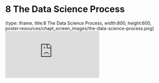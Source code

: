 # 8 The Data Science Process
 
{type: iframe, title:8 The Data Science Process, width:800, height:600, poster:resources/chapt_screen_images/the-data-science-process.png}
![](https://datatrail-jhu.github.io/DataTrail/no_toc/the-data-science-process.html)
 

 
